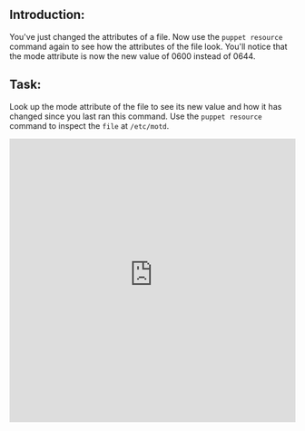 <body>

<h2 id="toc_0">Introduction:</h2>

<p>You&#39;ve just changed the attributes of a file. Now use the <code>puppet resource</code> command again to see how the attributes of the file look. You&#39;ll notice that the mode attribute is now the new value of 0600 instead of 0644.</p>

<h2 id="toc_1">Task:</h2>

<p>Look up the mode attribute of the file to see its new value and how it has changed since you last ran this command. Use the <code>puppet resource</code> command to inspect the <code>file</code> at <code>/etc/motd</code>. </p>
<p><iframe src="https://magicbox.whatsaranjit.com/syntax/observe_your_change" width="100%" height="500px" frameborder="0"></iframe></p>




</body>

</html>